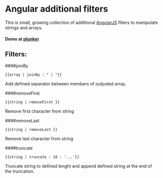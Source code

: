# Angular additional filters

This is small, growing collection of additional [AngularJS](http://angularjs.org) filters to manipulate strings and arrays.

#### Demo at [plunker](http://plnkr.co/edit/7fF45P2BODrvSROxjDjf?p=preview)

## Filters:

####joinBy
   
    {{array | joinBy : " | "}}

Add defined separator between members of outputed array. 

####removeFirst

    {{string | removeFirst }}

Remove first character from string

####removeLast

    {{string | removeLast }}
    
Remove last character from string

####truncate

    {{string | truncate : 10 : '...'}}

Truncate string to defined lenght and append defined string at the end of the truncation.
